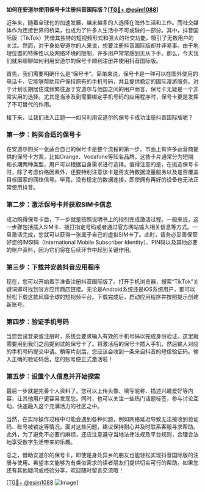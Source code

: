 **如何在安道尔使用保号卡注册抖音国际版？[[TG💪+ @esim1088](https://t.me/s/esim1088)]**

近年来，随着全球化的加速发展，越来越多的人选择在海外生活和工作。而社交媒体作为连接世界的桥梁，也成为了许多人生活中不可或缺的一部分。其中，抖音国际版（TikTok）凭借其独特的短视频形式和强大的社交功能，吸引了无数用户的关注。然而，对于身处安道尔的人来说，想要注册抖音国际版却并非易事。由于地理位置的特殊性以及网络环境的限制，许多用户常常感到无从下手。那么，今天我们就来聊聊如何利用安道尔的保号卡顺利注册并使用抖音国际版。

首先，我们需要明确什么是“保号卡”。简单来说，保号卡是一种可以在国外使用的电话卡，它能够帮助用户保持原有的手机号码，并且提供稳定的国际漫游服务。对于计划长期居住或频繁往返于安道尔与他国之间的用户而言，保号卡无疑是一个非常实用的选择。尤其是当涉及到需要绑定手机号码的应用程序时，保号卡更是发挥了不可替代的作用。

接下来，让我们进入正题——如何利用安道尔的保号卡成功注册抖音国际版呢？

### 第一步：购买合适的保号卡

在安道尔购买一张适合自己的保号卡是整个流程的第一步。市面上有许多运营商提供的保号卡方案，比如Orange、Vodafone等知名品牌。这些卡片通常分为短期和长期两种类型，用户可以根据自身需求进行选择。值得注意的是，在挑选保号卡时，除了考虑价格因素外，还要特别注意该卡是否支持数据流量服务以及是否覆盖目标国家的网络信号。毕竟，没有稳定的数据连接，即使拥有再好的设备也无法正常使用抖音。

### 第二步：激活保号卡并获取SIM卡信息

成功购得保号卡后，下一步就是按照说明书上的指引完成激活过程。一般来说，这一步骤包括插入SIM卡、拨打指定号码或者通过官方网站输入相关信息等方式。一旦激活完成，您就可以获得一张属于自己的虚拟SIM卡了。此时，请务必妥善保管好您的IMSI码（International Mobile Subscriber Identity）、PIN码以及其他必要的账户资料，因为它们将在后续环节中起到关键作用。

### 第三步：下载并安装抖音应用程序

现在，您可以开始着手准备注册抖音国际版了。打开手机浏览器，搜索“TikTok”关键词即可找到官方应用商店链接。无论是Android系统还是iOS系统用户，都可以轻松下载这款风靡全球的短视频平台。下载完成后，启动应用程序并按照提示创建新账号。

### 第四步：验证手机号码

当您尝试登录或注册时，系统会要求输入有效的手机号码以完成身份验证。这里就需要用到我们之前提到过的保号卡了。将激活后的保号卡插入手机，然后输入对应的手机号码提交申请。稍等片刻后，您应该会收到一条来自抖音的短信验证码。输入正确的验证码后，您的账号便正式激活啦！

### 第五步：设置个人信息并开始探索

最后一步就是完善个人资料了。您可以上传头像、填写昵称、描述兴趣爱好等内容，让其他用户更容易发现您。同时，也可以关注一些热门话题标签，参与讨论互动，快速融入这个充满活力的社区之中。

当然，在实际操作过程中可能会遇到各种问题，例如网络延迟导致无法接收到验证码、账号被锁定等情况。面对这些问题，建议保持耐心并及时联系客服寻求帮助。此外，为了避免不必要的麻烦，还应注意遵守当地法律法规及平台规则，合理合法地享受数字生活带来的乐趣。

总之，借助安道尔的保号卡，即使是身处异乡的朋友也能轻松实现抖音国际版的注册与使用。希望本文能够为有类似需求的读者朋友们提供切实可行的帮助。如果您还有其他疑问或经验分享，欢迎随时留言交流哦！

[[TG💪+ @esim1088](https://t.me/s/esim1088) ![Image](https://i.postimg.cc/4NQfJmqS/Snipaste-2025-05-13-00-14-12.png)]